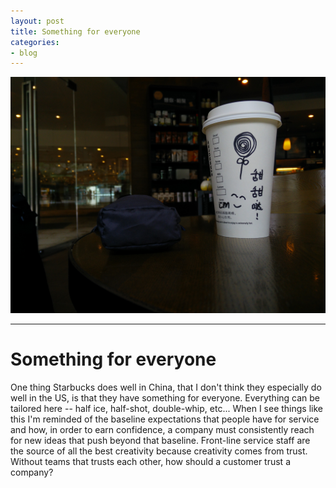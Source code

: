 ```yaml
---
layout: post
title: Something for everyone
categories:
- blog
---
```


![Starbucks, Chengdu](/_images/201509/starbucks.jpg "Staff doodles on a coffee cup at a Starbucks in Chengdu, China")

---

# Something for everyone

One thing Starbucks does well in China, that I don't think they especially do well in the US, is that they have something for everyone. Everything can be tailored here -- half ice, half-shot, double-whip, etc... When I see things like this I'm reminded of the baseline expectations that people have for service and how, in order to earn confidence, a company must consistently reach for new ideas that push beyond that baseline. Front-line service staff are the source of all the best creativity because creativity comes from trust. Without teams that trusts each other, how should a customer trust a company?
